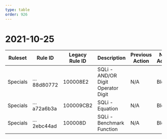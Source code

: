 ```yaml
---
type: table
order: 926
---
```


# 2021-10-25

<TableWrap><table style="width: 100%">

<thead>
  <tr>
    <th>Ruleset</th>
    <th>Rule ID</th>
    <th>Legacy Rule ID</th>
    <th>Description</th>
    <th>Previous Action</th>
    <th>New Action</th>
  </tr>
</thead>
<tbody>
  <tr>
    <td>Specials</td>
    <td>…88d80772</td>
    <td>100008E2</td>
    <td>SQLi - AND/OR Digit Operator Digit</td>
    <td>N/A</td>
    <td>Block</td>
  </tr>
  <tr>
    <td>Specials</td>
    <td>…a72a6b3a</td>
    <td>100009CB2</td>
    <td>SQLi - Equation</td>
    <td>N/A</td>
    <td>Block</td>
  </tr>
  <tr>
    <td>Specials</td>
    <td>…2ebc44ad</td>
    <td>100008D</td>
    <td>SQLi - Benchmark Function</td>
    <td>N/A</td>
    <td>Block</td>
  </tr>
</tbody>

</table></TableWrap>
